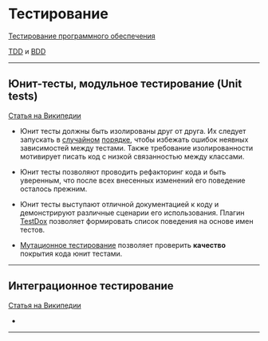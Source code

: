 # Тестирование #

[Тестирование программного обеспечения](https://ru.wikipedia.org/wiki/Тестирование_программного_обеспечения)

[TDD](https://ru.wikipedia.org/wiki/Разработка_через_тестирование) и [BDD](https://ru.wikipedia.org/wiki/BDD_(программирование))

***

## Юнит-тесты, модульное тестирование (Unit tests) ##

[Статья на Википедии](https://ru.wikipedia.org/wiki/Модульное_тестирование)

* Юнит тесты должны быть изолированы друг от друга.
Их следует запускать в
[случайном](https://thomassundberg.wordpress.com/2012/05/03/execute-tests-in-random-order/)
[порядке](http://stackoverflow.com/questions/1444314/how-can-i-make-my-junit-tests-run-in-random-order),
чтобы избежать ошибок неявных зависимостей между тестами.
Также требование изолированности мотивирует писать код с низкой связанностью между классами.

* Юнит тесты позволяют проводить рефакторинг кода и быть уверенным,
что после всех внесенных изменений его поведение осталось прежним.

* Юнит тесты выступают отличной документацией к коду и демонстрируют различные сценарии его использования.
Плагин [TestDox](https://en.wikipedia.org/wiki/TestDox) позволяет формировать список поведения на основе имен тестов.

* [Мутационное тестирование](https://ru.wikipedia.org/wiki/Мутационное_тестирование) позволяет проверить **качество** покрытия кода юнит тестами.

***

## Интеграционное тестирование ##

[Статья на Википедии](https://ru.wikipedia.org/wiki/Интеграционное_тестирование)

*

***